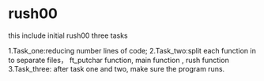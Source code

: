 # rush00
this include initial rush00 
three tasks


1.Task_one:reducing number lines of code; 
2.Task_two:split each function in to separate files， ft_putchar function, main function , rush function
3.Task_three: after task one and two, make sure the program runs.
